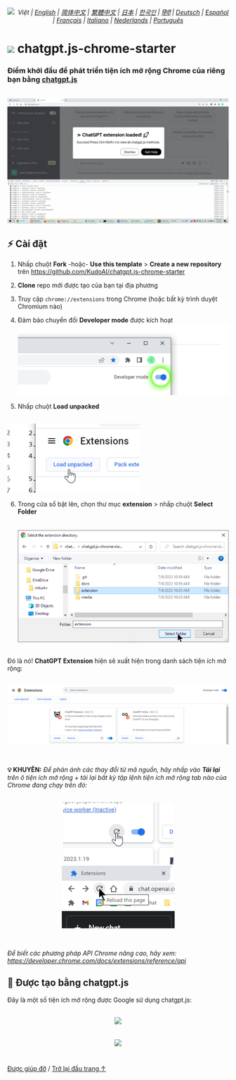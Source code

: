 <a id="top"></a>

<div align="center">
    <h6>
        <picture>
            <source type="image/svg+xml" media="(prefers-color-scheme: dark)" srcset="https://assets.chatgptjs.org/images/icons/earth-americas-white-icon32.svg?v=main">
            <img height=14 src="https://assets.chatgptjs.org/images/icons/earth-americas-icon32.svg?v=main">
        </picture>
        &nbsp;Việt |
        <a href="../..#readme">English</a> |
        <a href="../zh-cn#readme">简体中文</a> |
        <a href="../zh-tw#readme">繁體中文</a> |
        <a href="../ja#readme">日本</a> |
        <a href="../ko#readme">한국인</a> |
        <a href="../hi#readme">हिंदी</a> |
        <a href="../de#readme">Deutsch</a> |
        <a href="../es#readme">Español</a> |
        <a href="../fr#readme">Français</a> |
        <a href="../it#readme">Italiano</a> |
        <a href="../nl#readme">Nederlands</a> |
        <a href="../pt#readme">Português</a>
    </h6>
</div>

# <img height=21 src="https://assets.chatgptjs.org/images/icons/platforms/chrome/icon32.png?v=e638eac"> chatgpt.js-chrome-starter

<h3>Điểm khởi đầu để phát triển tiện ích mở rộng Chrome của riêng bạn bằng <a href="https://github.com/KudoAI/chatgpt.js">chatgpt.js</a></h3>

<br>

<img src="../../images/screenshots/extension-loaded.png">

## ⚡ Cài đặt

1. Nhấp chuột **Fork** -hoặc- **Use this template** > **Create a new repository** trên https://github.com/KudoAI/chatgpt.js-chrome-starter

2. **Clone** repo mới được tạo của bạn tại địa phương

3. Truy cập `chrome://extensions` trong Chrome (hoặc bất kỳ trình duyệt Chromium nào)

4. Đảm bảo chuyển đổi **Developer mode** được kích hoạt<br>
![](../../images/screenshots/developer-mode-toggle.png)

5. Nhấp chuột **Load unpacked**<br><br>
<img src="../../images/screenshots/load-unpacked-button.png">
<br>

6. Trong cửa sổ bật lên, chọn thư mục **extension** > nhấp chuột **Select Folder**<br><br><br>
<img src="../../images/screenshots/select-extension-folder.png"><br><br>

Đó là nó! **ChatGPT Extension** hiện sẽ xuất hiện trong danh sách tiện ích mở rộng:

<br>

<img src="../../images/screenshots/chatgpt-extension-in-list.png">

<p><br>

**💡 KHUYÊN:** _Để phản ánh các thay đổi từ mã nguồn, hãy nhấp vào **Tải lại** trên ô tiện ích mở rộng + tải lại bất kỳ tập lệnh tiện ích mở rộng tab nào của Chrome đang chạy trên đó:_

<div align="center">

<br>

<img src="../../images/screenshots/reload-extension-button.png">
<img src="../../images/screenshots/reload-page-button.png">

<p><br>

</div>

_Để biết các phương pháp API Chrome nâng cao, hãy xem: https://developer.chrome.com/docs/extensions/reference/api_

## 🤖 Được tạo bằng chatgpt.js

Đây là một số tiện ích mở rộng được Google sử dụng chatgpt.js:

<div align="center">

<br>


<a href="https://chatgptinfinity.com" target="_blank" rel="noopener">
    <img width=777 src="https://cdn.jsdelivr.net/gh/adamlui/chatgpt-infinity@0f48c4e/chrome/media/images/tiles/marquee-promo-tile-1400x560.png">
</a>

<p><br>

<a href="https://chatgptwidescreen.com" target="_blank" rel="noopener">
    <img width=777 src="https://cdn.jsdelivr.net/gh/adamlui/chatgpt-widescreen@3ed0950/chrome/media/images/tiles/marquee-promo-tile-1400x560.png">
</a>

</div>

#

<a href="https://github.com/KudoAI/chatgpt.js-chrome-starter/issues">Được giúp đỡ</a> / <a href="#top">Trở lại đầu trang ↑</a>
